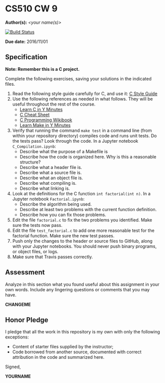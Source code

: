 # CS510 CW 9

**Author(s):** _\<your name(s)\>_

[![Build Status](https://travis-ci.org/chapman-cs510-2016f/cw-09-YOURNAME.svg?branch=master)](https://travis-ci.org/chapman-cs510-2016f/cw-09-YOURNAME)

**Due date:** 2016/11/01

## Specification

**Note: Remember this is a C project.**

Complete the following exercises, saving your solutions in the indicated files. 

1. Read the following style guide carefully for C, and use it: [C Style Guide](https://en.wikibooks.org/wiki/C_Programming/Structure_and_style)
1. Use the following references as needed in what follows. They will be useful throughout the rest of the course.
    * [Learn C in Y Minutes](https://learnxinyminutes.com/docs/c/)
    * [C Cheat Sheet](https://www.cheatography.com/ashlyn-black/cheat-sheets/c-reference/)
    * [C Programming Wikibook](https://en.wikibooks.org/wiki/C_Programming)
    * [Learn Make in Y Minutes](https://learnxinyminutes.com/docs/make/)
1. Verify that running the command ```make test``` in a command line (from within your repository directory) compiles code and runs unit tests. Do the tests pass? Look through the code. In a Jupyter notebook ```C_Compilation.ipynb```:
    * Describe what the purpose of a Makefile is
    * Describe how the code is organized here. Why is this a reasonable structure?
    * Describe what a header file is.
    * Describe what a source file is.
    * Describe what an object file is.
    * Describe what compiling is.
    * Describe what linking is.
1. Look at the definitions for the C function ```int factorial(int n)```. In a Jupyter notebook ```Factorial.ipynb```:
    * Describe the algorithm being used.
    * Describe at least two problems with the current function definition.  
    * Describe how you can fix those problems.
1. Edit the file ```factorial.c``` to fix the two problems you identified. Make sure the tests now pass.
1. Edit the file ```test_factorial.c``` to add one more reasonable test for the factorial function. Make sure the new test passes. 
1. Push only the changes to the header or source files to GitHub, along with your Jupyter notebooks. You should never push binary programs, or object files, or logs.
1. Make sure that Travis passes correctly.

## Assessment

Analyze in this section what you found useful about this assignment in your own words. Include any lingering questions or comments that you may have.

**CHANGEME**

## Honor Pledge

I pledge that all the work in this repository is my own with only the following exceptions:

* Content of starter files supplied by the instructor;
* Code borrowed from another source, documented with correct attribution in the code and summarized here.

Signed,

**YOURNAME**
